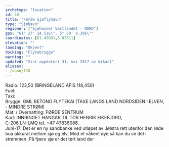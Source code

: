 ```yaml
---
archetype: "location"
id: 40
title: "Førde Sjøflyhavn"
type: "Sjøhavn"
regioner: ["Sjøhavner Vestlandet - NORD"]
gps: "61° 27' 24.516\", 5° 50' 6.396\""
coordinates: [61.45681,5.83511]
elevation: ""
landing: "Ukjent"
docking: "Flytebrygge"
warning: ""
updated: "Sist oppdatert 31. mai 2017 av mikael"
aliases:
- /vann/128
---
```


Radio:  123,50 (BRINGELAND AFIS 118,450)\
Fuel:\
Taxi:\
Brygge: GML BETONG FLYTEKAI (TAXE LANGS LAND NORDSIDEN I ELVEN, - MINDRE STRØM)\
Mat: / Overnatting: FØRDE SENTRUM\
 Kart: INNRINGET HANGAR TIL TOR HENRIK EIKEFJORD,\
 C-206 LN-LMQ tel. +47 47836086.\
Juni-17: Det er en ny sandbanke ved utløpet av Jølstra rett utenfor den røde bua akkurat mellom sjø og elv, Med et våkent øye så kan du se det i strømmen .På fjære sjø er det tørt land der
